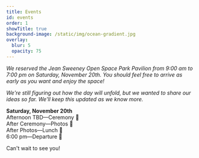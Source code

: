 ```yaml
---
title: Events
id: events
order: 1
showTitle: true
background-image: /static/img/ocean-gradient.jpg
overlay:
  blur: 5
  opacity: 75
---
```

*We reserved the Jean Sweeney Open Space Park Pavilion from 9:00 am to 7:00 pm on Saturday, November 20th. You should feel free to arrive as early as you want and enjoy the space!*

*We're still figuring out how the day will unfold, but we wanted to share our ideas so far. We'll keep this updated as we know more.*

**Saturday, November 20th**\
Afternoon TBD—Ceremony 💍\
After Ceremony—Photos 📸\
After Photos—Lunch 🥪\
6:00 pm—Departure 👋

Can't wait to see you!